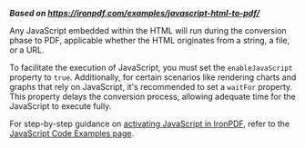 ***Based on <https://ironpdf.com/examples/javascript-html-to-pdf/>***

Any JavaScript embedded within the HTML will run during the conversion phase to PDF, applicable whether the HTML originates from a string, a file, or a URL.

To facilitate the execution of JavaScript, you must set the `enableJavaScript` property to `true`. Additionally, for certain scenarios like rendering charts and graphs that rely on JavaScript, it's recommended to set a `waitFor` property. This property delays the conversion process, allowing adequate time for the JavaScript to execute fully.

For step-by-step guidance on [activating JavaScript in IronPDF](https://ironpdf.com/examples/javascript-html-to-pdf/), refer to the [JavaScript Code Examples page](https://ironpdf.com/examples/javascript-html-to-pdf/).